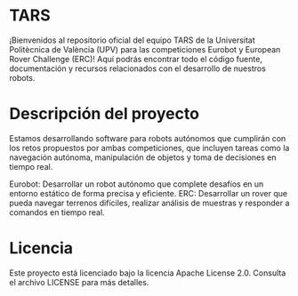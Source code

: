 # TARS
¡Bienvenidos al repositorio oficial del equipo TARS de la Universitat Politècnica de València (UPV) para las competiciones Eurobot y European Rover Challenge (ERC)! Aquí podrás encontrar todo el código fuente, documentación y recursos relacionados con el desarrollo de nuestros robots.

# Descripción del proyecto
Estamos desarrollando software para robots autónomos que cumplirán con los retos propuestos por ambas competiciones, que incluyen tareas como la navegación autónoma, manipulación de objetos y toma de decisiones en tiempo real.

Eurobot: Desarrollar un robot autónomo que complete desafíos en un entorno estático de forma precisa y eficiente.
ERC: Desarrollar un rover que pueda navegar terrenos difíciles, realizar análisis de muestras y responder a comandos en tiempo real.

# Licencia
Este proyecto está licenciado bajo la licencia Apache License 2.0. Consulta el archivo LICENSE para más detalles.
